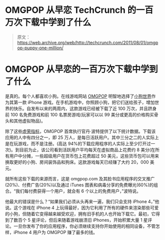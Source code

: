 # OMGPOP 从早恋 TechCrunch 的一百万次下载中学到了什么

> 原文：<https://web.archive.org/web/http://techcrunch.com/2011/08/01/omgpop-puppy-one-million/>

# OMGPOP 从早恋的一百万次下载中学到了什么

是真的。每个人都喜欢小狗。在线游戏网站 [OMGPOP](https://web.archive.org/web/20230204203424/http://www.omgpop.com/) 明智地选择了[小狗世界](https://web.archive.org/web/20230204203424/http://itunes.apple.com/us/app/puppy-world-by-omgpop/id425367843?mt=8)作为其第一款 iPhone 游戏。在手机游戏中，你照顾小狗，把它们送给孩子，增加世界的快乐。自发布以来的两周内，这款游戏已经被下载了近 100 万次，并且跻身前 100 名免费游戏和前 100 名票房游戏(玩家可以以 99 美分或更高的价格购买骨头和其他虚拟物品)。

除了这些[虚荣指标](https://web.archive.org/web/20230204203424/https://techcrunch.com/2011/07/30/vanity-metrics/)，OMGPOP 首席执行官丹·波特提供了以下统计数据。下载该应用的人中有四分之一，即 25 万人，是每日活跃用户。其中三分之二的人实际上是在玩游戏，而不是注册。(高达 94%的下载应用程序的人实际上至少打开过一次)。到目前为止，该公司看到活跃用户平均每天在虚拟商品上花费约 8 美分(在所有用户中分摊，一些超级用户在货币包上花费超过 50 美元，这些货币包可以用来换取更好的小狗、房间装饰品和狗床。这款游戏每天已经赚了大约 20，000 美元。

就所有这些下载的来源而言，这是 omgpop.com 及其脸书应用程序的交叉推广(20%)、付费广告(20%)以及通过 iTunes 图表和病毒分享的免费曝光(60%)的组合。“我们每付费获得一个用户，就会有 6 个以上的免费用户，”波特说。

他最大的错误是什么？“如果我们必须从头再来一遍，我们只会支持 iPhone 4，”他说。这个游戏在 iPhone 4 上玩得最好，因为它利用了所有的硬件来渲染那些可爱的小狗，但随着它变得越来越受欢迎，拥有旧手机的人也开始下载它。最初，它得到了数百个 5 星评论，但后来随着游戏崩溃旧 iPhones，开始积累大量 1 星评论。一旦你发布了你的应用程序，你必须继续支持你开始使用的相同设备，不管怎样，iPhone 4 用户为 OMGPOP 赚了最多的钱。